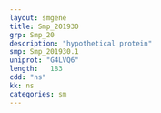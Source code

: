 ```yaml
---
layout: smgene
title: Smp_201930
grp: Smp_20
description: "hypothetical protein"
smp: Smp_201930.1
uniprot: "G4LVQ6"
length:   183
cdd: "ns"
kk: ns
categories: sm
---
```

